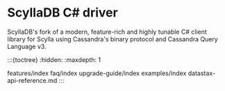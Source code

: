 # ScyllaDB C# driver 

ScyllaDB's fork of a modern, feature-rich and highly tunable C# client library for Scylla using Cassandra's binary protocol and Cassandra Query Language v3.


:::{toctree}
:hidden:
:maxdepth: 1


features/index
faq/index
upgrade-guide/index
examples/index
datastax-api-reference.md
:::
